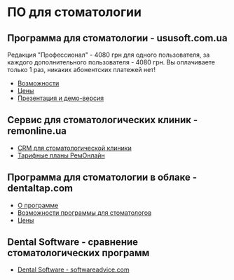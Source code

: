 # ПО для стоматологии

## Программа для стоматологии - ususoft.com.ua

Редакция "Профессионал" - 4080 грн для одного пользователя,
за каждого дополнительного пользователя - 4080 грн.
Вы оплачиваете только 1 раз, никаких абонентских платежей нет!

- [Возможности](http://ususoft.com.ua/programma_dlya_stomatologii.php)
- [Цены](http://ususoft.com.ua/price.php)
- [Презентация и демо-версия](http://ususoft.com.ua/programma_dlya_stomatologii.php)

## Сервис для стоматологических клиник - remonline.ua

- [CRM для стоматологической клиники](https://remonline.ua/ru/stomatology/)
- [Тарифные планы РемОнлайн](https://remonline.ua/ru/pricing/)

## Программа для стоматологии в облаке - dentaltap.com

- [О программе](https://dentaltap.com/ru/)
- [Возможности программы для стоматологов](https://dentaltap.com/ru/dentist/)
- [Цены](https://dentaltap.com/ru/pricing/)

## Dental Software - сравнение стоматологических программ

- [Dental Software - softwareadvice.com](https://www.softwareadvice.com/dental/)
